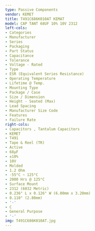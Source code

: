 ```yaml
---
type: Passive Components
vendor: KEMET
title: T491C686K010AT KEMAT
model: CAP TANT 68UF 10% 10V 2312
left-cols:
- Categories
- Manufacturer
- Series
- Packaging 
- Part Status
- Capacitance
- Tolerance
- Voltage - Rated
- Type
- ESR (Equivalent Series Resistance)
- Operating Temperature
- Lifetime @ Temp.
- Mounting Type
- Package / Case
- Size / Dimension
- Height - Seated (Max)
- Lead Spacing
- Manufacturer Size Code
- Features
- Failure Rate
right-cols:
- Capacitors , Tantalum Capacitors
- KEMET
- T491
- Tape & Reel (TR) 
- Active
- 68µF
- ±10%
- 10V
- Molded
- 1.2 Ohm
- -55°C ~ 125°C
- 2000 Hrs @ 125°C
- Surface Mount
- 2312 (6032 Metric)
- 0.236" L x 0.126" W (6.00mm x 3.20mm)
- 0.110" (2.80mm)
- '-'
- C
- General Purpose
- '-'
img: T491C686K010AT.jpg
---
```

